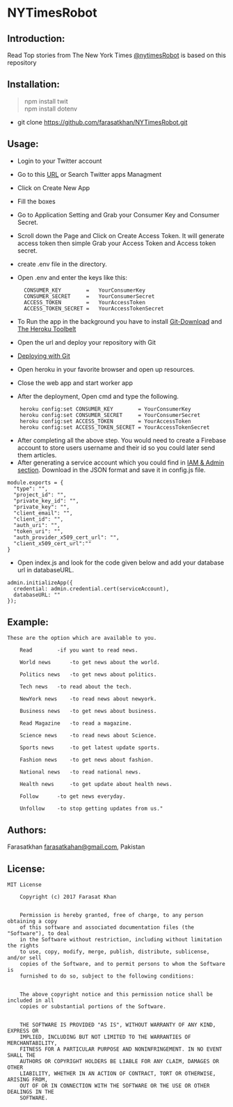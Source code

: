 # NYTimesRobot


Introduction:
--------------
Read Top stories from The New York Times [@nytimesRobot](https://twitter.com/nytimesRobot) is based on this repository<br />

Installation:
------------------
> npm install twit <br />
> npm install dotenv

- git clone https://github.com/farasatkhan/NYTimesRobot.git

Usage:
------------------
- Login to your Twitter account<br />
- Go to this [URL](https://apps.twitter.com/) or Search Twitter apps Managment<br />
- Click on Create New App<br />
- Fill the boxes<br />
- Go to Application Setting and Grab your Consumer Key and Consumer Secret. <br />
- Scroll down the Page and Click on Create Access Token. It will generate access token then simple Grab your Access Token and Access token secret.<br />
- create .env file in the directory.<br />

- Open .env and enter the keys like this:
  
  ```
	CONSUMER_KEY        =	YourConsumerKey	
	CONSUMER_SECRET     =	YourConsumerSecret
	ACCESS_TOKEN        =	YourAccessToken
	ACCESS_TOKEN_SECRET =	YourAccessTokenSecret
  ```

- To Run the app in the background you have to install [Git-Download](https://git-scm.com/downloads) and [The Heroku Toolbelt](https://devcenter.heroku.com/articles/heroku-cli#download-and-install)
- Open the url and deploy your repository with Git
- [Deploying with Git](https://devcenter.heroku.com/articles/git)
- Open heroku in your favorite browser and open up resources.
- Close the web app and start worker app
- After the deployment, Open cmd and type the following.

```
	heroku config:set CONSUMER_KEY        = YourConsumerKey 
	heroku config:set CONSUMER_SECRET     = YourConsumerSecret 
	heroku config:set ACCESS_TOKEN        = YourAccessToken 
	heroku config:set ACCESS_TOKEN_SECRET = YourAccessTokenSecret
```

- After completing all the above step. You would need to create a Firebase account to store users username and their id so you could later send them articles.
- After generating a service account which you could find in [IAM & Admin section](https://console.cloud.google.com/iam-admin/serviceaccounts/). Download in the JSON format and save it in config.js file.

```
module.exports = {
  "type": "",
  "project_id": "",
  "private_key_id": "",
  "private_key": "",
  "client_email": "",
  "client_id": "",
  "auth_uri": "",
  "token_uri": "",
  "auth_provider_x509_cert_url": "",
  "client_x509_cert_url":""
}
```
- Open index.js and look for the code given below and add your database url in databaseURL.

```
admin.initializeApp({
  credential: admin.credential.cert(serviceAccount),
  databaseURL: ""
});
```
Example:
------------------
```
These are the option which are available to you.

	Read 		-if you want to read news. 

	World news  	-to get news about the world. 

	Politics news 	-to get news about politics. 

	Tech news 	-to read about the tech.

	NewYork news 	-to read news about newyork.

	Business news 	-to get news about business.

	Read Magazine 	-to read a magazine. 

	Science news 	-to read news about Science. 

	Sports news 	-to get latest update sports.

	Fashion news 	-to get news about fashion.

	National news 	-to read national news.

	Health news 	-to get update about health news.

	Follow 		-to get news everyday. 

	Unfollow 	-to stop getting updates from us."
```

Authors:
------------------
  Farasatkhan farasatkahan@gmail.com, Pakistan

License:
------------------

	
```
MIT License

	Copyright (c) 2017 Farasat Khan
	

	Permission is hereby granted, free of charge, to any person obtaining a copy
	of this software and associated documentation files (the "Software"), to deal
	in the Software without restriction, including without limitation the rights
	to use, copy, modify, merge, publish, distribute, sublicense, and/or sell
	copies of the Software, and to permit persons to whom the Software is
	furnished to do so, subject to the following conditions:
	

	The above copyright notice and this permission notice shall be included in all
	copies or substantial portions of the Software.
	

	THE SOFTWARE IS PROVIDED "AS IS", WITHOUT WARRANTY OF ANY KIND, EXPRESS OR
	IMPLIED, INCLUDING BUT NOT LIMITED TO THE WARRANTIES OF MERCHANTABILITY,
	FITNESS FOR A PARTICULAR PURPOSE AND NONINFRINGEMENT. IN NO EVENT SHALL THE
	AUTHORS OR COPYRIGHT HOLDERS BE LIABLE FOR ANY CLAIM, DAMAGES OR OTHER
	LIABILITY, WHETHER IN AN ACTION OF CONTRACT, TORT OR OTHERWISE, ARISING FROM,
	OUT OF OR IN CONNECTION WITH THE SOFTWARE OR THE USE OR OTHER DEALINGS IN THE
	SOFTWARE.

```
